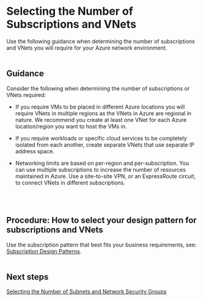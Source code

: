 # Selecting the Number of Subscriptions and VNets
Use the following guidance when determining the number of subscriptions and VNets you will require for your Azure network environment.
<br />
<br />

## Guidance
Consider the following when determining the number of subscriptions or VNets required:

- If you require VMs to be placed in different Azure locations you will require VNets in multiple regions as the VNets in Azure are regional in nature. We recommend you create at least one VNet for each Azure location/region you want to host the VMs in.
	
- If you require workloads or specific cloud services to be completely isolated from each another, create separate VNets that use separate IP address space. 

- Networking limits are based on per-region and per-subscription. You can use multiple subscriptions to increase the number of resources maintained in Azure. Use a site-to-site VPN, or an ExpressRoute circuit, to connect VNets in different subscriptions.
<br />
<br />

## Procedure:  How to select your design pattern for subscriptions and VNets
Use the subscription pattern that best fits your business requirements, see: [Subscription Design Patterns](https://docs.microsoft.com/en-us/azure/virtual-network/virtual-network-vnet-plan-design-arm#subscription-and-vnet-design-patterns).
<br />
<br />

## Next steps
[Selecting the Number of Subnets and Network Security Groups](3.2-Selecting-the-Number-of-Subnets-and-Network-Security-Groups.md)
